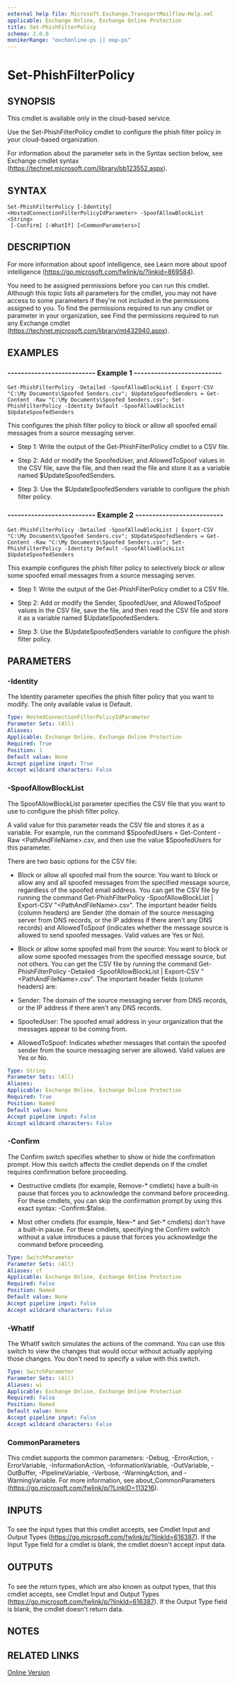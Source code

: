 ```yaml
---
external help file: Microsoft.Exchange.TransportMailflow-Help.xml
applicable: Exchange Online, Exchange Online Protection
title: Set-PhishFilterPolicy
schema: 2.0.0
monikerRange: "exchonline-ps || eop-ps"
---
```


# Set-PhishFilterPolicy

## SYNOPSIS
This cmdlet is available only in the cloud-based service.

Use the Set-PhishFilterPolicy cmdlet to configure the phish filter policy in your cloud-based organization.

For information about the parameter sets in the Syntax section below, see Exchange cmdlet syntax (https://technet.microsoft.com/library/bb123552.aspx).

## SYNTAX

```
Set-PhishFilterPolicy [-Identity] <HostedConnectionFilterPolicyIdParameter> -SpoofAllowBlockList <String>
 [-Confirm] [-WhatIf] [<CommonParameters>]
```

## DESCRIPTION

For more information about spoof intelligence, see Learn more about spoof intelligence (https://go.microsoft.com/fwlink/p/?linkid=869584).

You need to be assigned permissions before you can run this cmdlet. Although this topic lists all parameters for the cmdlet, you may not have access to some parameters if they're not included in the permissions assigned to you. To find the permissions required to run any cmdlet or parameter in your organization, see Find the permissions required to run any Exchange cmdlet (https://technet.microsoft.com/library/mt432940.aspx).

## EXAMPLES

### -------------------------- Example 1 --------------------------
```
Get-PhishFilterPolicy -Detailed -SpoofAllowBlockList | Export-CSV "C:\My Documents\Spoofed Senders.csv"; $UpdateSpoofedSenders = Get-Content -Raw "C:\My Documents\Spoofed Senders.csv"; Set-PhishFilterPolicy -Identity Default -SpoofAllowBlockList $UpdateSpoofedSenders
```

This configures the phish filter policy to block or allow all spoofed email messages from a source messaging server.

- Step 1: Write the output of the Get-PhishFilterPolicy cmdlet to a CSV file.

- Step 2: Add or modify the SpoofedUser, and AllowedToSpoof values in the CSV file, save the file, and then read the file and store it as a variable named $UpdateSpoofedSenders.

- Step 3: Use the $UpdateSpoofedSenders variable to configure the phish filter policy.

### -------------------------- Example 2 --------------------------
```
Get-PhishFilterPolicy -Detailed -SpoofAllowBlockList | Export-CSV "C:\My Documents\Spoofed Senders.csv"; $UpdateSpoofedSenders = Get-Content -Raw "C:\My Documents\Spoofed Senders.csv"; Set-PhishFilterPolicy -Identity Default -SpoofAllowBlockList $UpdateSpoofedSenders
```

This example configures the phish filter policy to selectively block or allow some spoofed email messages from a source messaging server.

- Step 1: Write the output of the Get-PhishFilterPolicy cmdlet to a CSV file.

- Step 2: Add or modify the Sender, SpoofedUser, and AllowedToSpoof values in the CSV file, save the file, and then read the CSV file and store it as a variable named $UpdateSpoofedSenders.

- Step 3: Use the $UpdateSpoofedSenders variable to configure the phish filter policy.

## PARAMETERS

### -Identity
The Identity parameter specifies the phish filter policy that you want to modify. The only available value is Default.

```yaml
Type: HostedConnectionFilterPolicyIdParameter
Parameter Sets: (All)
Aliases:
Applicable: Exchange Online, Exchange Online Protection
Required: True
Position: 1
Default value: None
Accept pipeline input: True
Accept wildcard characters: False
```

### -SpoofAllowBlockList
The SpoofAllowBlockList parameter specifies the CSV file that you want to use to configure the phish filter policy.

A valid value for this parameter reads the CSV file and stores it as a variable. For example, run the command $SpoofedUsers = Get-Content -Raw \<PathAndFileName\>.csv, and then use the value $SpoofedUsers for this parameter.

There are two basic options for the CSV file:

- Block or allow all spoofed mail from the source: You want to block or allow any and all spoofed messages from the specified message source, regardless of the spoofed email address. You can get the CSV file by running the command Get-PhishFilterPolicy -SpoofAllowBlockList | Export-CSV "\<PathAndFileName\>.csv". The important header fields (column headers) are Sender (the domain of the source messaging server from DNS records, or the IP address if there aren't any DNS records) and AllowedToSpoof (indicates whether the message source is allowed to send spoofed messages. Valid values are Yes or No).

- Block or allow some spoofed mail from the source: You want to block or allow some spoofed messages from the specified message source, but not others. You can get the CSV file by running the command Get-PhishFilterPolicy -Detailed -SpoofAllowBlockList | Export-CSV "\<PathAndFileName\>.csv". The important header fields (column headers) are:

- Sender: The domain of the source messaging server from DNS records, or the IP address if there aren't any DNS records.

- SpoofedUser: The spoofed email address in your organization that the messages appear to be coming from.

- AllowedToSpoof: Indicates whether messages that contain the spoofed sender from the source messaging server are allowed. Valid values are Yes or No.

```yaml
Type: String
Parameter Sets: (All)
Aliases:
Applicable: Exchange Online, Exchange Online Protection
Required: True
Position: Named
Default value: None
Accept pipeline input: False
Accept wildcard characters: False
```

### -Confirm
The Confirm switch specifies whether to show or hide the confirmation prompt. How this switch affects the cmdlet depends on if the cmdlet requires confirmation before proceeding.

- Destructive cmdlets (for example, Remove-\* cmdlets) have a built-in pause that forces you to acknowledge the command before proceeding. For these cmdlets, you can skip the confirmation prompt by using this exact syntax: -Confirm:$false.

- Most other cmdlets (for example, New-\* and Set-\* cmdlets) don't have a built-in pause. For these cmdlets, specifying the Confirm switch without a value introduces a pause that forces you acknowledge the command before proceeding.

```yaml
Type: SwitchParameter
Parameter Sets: (All)
Aliases: cf
Applicable: Exchange Online, Exchange Online Protection
Required: False
Position: Named
Default value: None
Accept pipeline input: False
Accept wildcard characters: False
```

### -WhatIf
The WhatIf switch simulates the actions of the command. You can use this switch to view the changes that would occur without actually applying those changes. You don't need to specify a value with this switch.

```yaml
Type: SwitchParameter
Parameter Sets: (All)
Aliases: wi
Applicable: Exchange Online, Exchange Online Protection
Required: False
Position: Named
Default value: None
Accept pipeline input: False
Accept wildcard characters: False
```

### CommonParameters
This cmdlet supports the common parameters: -Debug, -ErrorAction, -ErrorVariable, -InformationAction, -InformationVariable, -OutVariable, -OutBuffer, -PipelineVariable, -Verbose, -WarningAction, and -WarningVariable. For more information, see about_CommonParameters (https://go.microsoft.com/fwlink/p/?LinkID=113216).

## INPUTS

###  
To see the input types that this cmdlet accepts, see Cmdlet Input and Output Types (https://go.microsoft.com/fwlink/p/?linkId=616387). If the Input Type field for a cmdlet is blank, the cmdlet doesn't accept input data.

## OUTPUTS

###  
To see the return types, which are also known as output types, that this cmdlet accepts, see Cmdlet Input and Output Types (https://go.microsoft.com/fwlink/p/?linkId=616387). If the Output Type field is blank, the cmdlet doesn't return data.

## NOTES

## RELATED LINKS

[Online Version](https://technet.microsoft.com/library/ed0f903a-6b05-4e84-a362-c10d0e9117c4.aspx)
